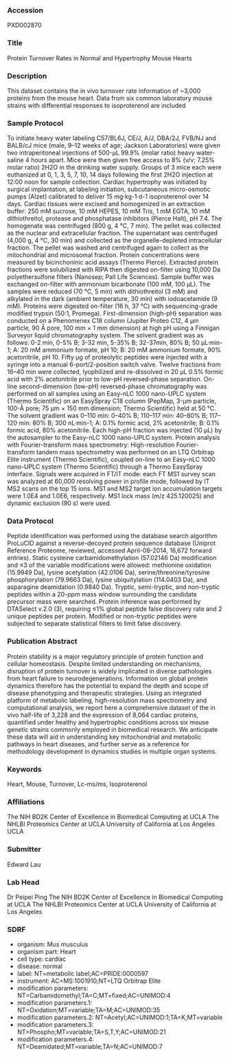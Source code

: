 ### Accession
PXD002870

### Title
Protein Turnover Rates in Normal and Hypertrophy Mouse Hearts

### Description
This dataset contains the in vivo turnover rate information of ~3,000 proteins from the mouse heart. Data from six common laboratory mouse strains with differential responses to isoproterenol are included

### Sample Protocol
To initiate heavy water labeling C57/BL6J, CE/J, A/J, DBA/2J, FVB/NJ and BALB/cJ mice (male, 9–12 weeks of age; Jackson Laboratories) were given two intraperitoneal injections of 500-µL 99.9% (molar ratio) heavy water-saline 4 hours apart. Mice were then given free access to 8% (v/v; 7.25% molar ratio) 2H2O in the drinking water supply. Groups of 3 mice each were euthanized at 0, 1, 3, 5, 7, 10, 14 days following the first 2H2O injection at 12:00 noon for sample collection. Cardiac hypertrophy was initiated by surgical implantation, at labeling initiation, subcutaneous micro-osmotic pumps (Alzet) calibrated to deliver 15 mg·kg-1·d-1 isoproterenol over 14 days.  Cardiac tissues were excised and homogenized in an extraction buffer: 250 mM sucrose, 10 mM HEPES, 10 mM Tris, 1 mM EGTA, 10 mM dithiothreitol, protease and phosphatase inhibitors (Pierce Halt), pH 7.4. The homogenate was centrifuged (800 g, 4 °C, 7 min). The pellet was collected as the nuclear and extracellular fraction. The supernatant was centrifuged (4,000 g, 4 °C, 30 min) and collected as the organelle-depleted intracellular fraction. The pellet was washed and centrifuged again to collect as the mitochondrial and microsomal fraction. Protein concentrations were measured by bicinchoninic acid assays (Thermo Pierce). Extracted protein fractions were solubilized with RIPA then digested on-filter using 10,000 Da polyethersulfone filters (Nanosep; Pall Life Sciences). Sample buffer was exchanged on-filter with ammonium bicarbonate (100 mM, 100 µL). The samples were reduced (70 °C, 5 min) with dithiothreitol (3 mM) and alkylated in the dark (ambient temperature, 30 min) with iodoacetamide (9 mM). Proteins were digested on-filter (16 h, 37 °C) with sequencing-grade modified trypsin (50:1, Promega).   First-dimension (high-pH) separation was conducted on a Phenomenex C18 column (Jupiter Proteo C12, 4 µm particle, 90 Å pore, 100 mm × 1 mm dimension) at high pH using a Finnigan Surveyor liquid chromatography system. The solvent gradient was as follows: 0-2 min, 0-5% B; 3-32 min, 5-35% B; 32-37min, 80% B; 50 µL·min-1; A: 20 mM ammonium formate, pH 10; B: 20 mM ammonium formate, 90% acetonitrile, pH 10. Fifty µg of proteolytic peptides were injected with a syringe into a manual 6-port/2-position switch valve. Twelve fractions from 16–40 min were collected, lyophilized and re-dissolved in 20 µL 0.5% formic acid with 2% acetonitrile prior to low-pH reversed-phase separation. On-line second-dimension (low-pH) reversed-phase chromatography was performed on all samples using an Easy-nLC 1000 nano-UPLC system (Thermo Scientific) on an EasySpray C18 column (PepMap, 3-µm particle, 100-Å pore; 75 µm × 150 mm dimension; Thermo Scientific) held at 50 °C. The solvent gradient was 0–110 min: 0–40% B; 110–117 min: 40–80% B; 117–120 min: 80% B; 300 nL·min-1; A: 0.1% formic acid, 2% acetonitrile; B: 0.1% formic acid, 80% acetonitrile. Each high-pH fraction was injected (10 µL) by the autosampler to the Easy-nLC 1000 nano-UPLC system.   Protein analysis with Fourier-transform mass spectrometry: High-resolution Fourier-transform tandem mass spectrometry was performed on an LTQ Orbitrap Elite instrument (Thermo Scientific), coupled on-line to an Easy-nLC 1000 nano-UPLC system (Thermo Scientific) through a Thermo EasySpray interface. Signals were acquired in FT/IT mode: each FT MS1 survey scan was analyzed at 60,000 resolving power in profile mode, followed by IT MS2 scans on the top 15 ions. MS1 and MS2 target ion accumulation targets were 1.0E4 and 1.0E6, respectively. MS1 lock mass (m/z 425.120025) and dynamic exclusion (90 s) were used.

### Data Protocol
Peptide identification was performed using the database search algorithm ProLuCID against a reverse-decoyed protein sequence database (Uniprot Reference Proteome, reviewed, accessed April-08-2014, 16,672 forward entries). Static cysteine carbamidomethylation (57.02146 Da) modification and ≤3 of the variable modifications were allowed: methionine oxidation (15.9949 Da), lysine acetylation (42.0106 Da), serine/threonine/tyrosine phosphorylation (79.9663 Da), lysine ubiquitylation (114.0403 Da), and asparagine deamidation (0.9840 Da). Tryptic, semi-tryptic, and non-tryptic peptides within a 20-ppm mass window surrounding the candidate precursor mass were searched. Protein inference was performed by DTASelect v.2.0 (3), requiring ≤1% global peptide false discovery rate and 2 unique peptides per protein. Modified or non-tryptic peptides were subjected to separate statistical filters to limit false discovery.

### Publication Abstract
Protein stability is a major regulatory principle of protein function and cellular homeostasis. Despite limited understanding on mechanisms, disruption of protein turnover is widely implicated in diverse pathologies from heart failure to neurodegenerations. Information on global protein dynamics therefore has the potential to expand the depth and scope of disease phenotyping and therapeutic strategies. Using an integrated platform of metabolic labeling, high-resolution mass spectrometry and computational analysis, we report here a comprehensive dataset of the in vivo half-life of 3,228 and the expression of 8,064 cardiac proteins, quantified under healthy and hypertrophic conditions across six mouse genetic strains commonly employed in biomedical research. We anticipate these data will aid in understanding key mitochondrial and metabolic pathways in heart diseases, and further serve as a reference for methodology development in dynamics studies in multiple organ systems.

### Keywords
Heart, Mouse, Turnover, Lc-ms/ms, Isoproterenol

### Affiliations
The NIH BD2K Center of Excellence in Biomedical Computing at UCLA The NHLBI Proteomics Center at UCLA University of California at Los Angeles
UCLA

### Submitter
Edward Lau

### Lab Head
Dr Peipei Ping
The NIH BD2K Center of Excellence in Biomedical Computing at UCLA The NHLBI Proteomics Center at UCLA University of California at Los Angeles


### SDRF
- organism: Mus musculus
- organism part: Heart
- cell type: cardiac
- disease: normal
- label: NT=metabolic label;AC=PRIDE:0000597
- instrument: AC=MS:1001910;NT=LTQ Orbitrap Elite
- modification parameters: NT=Carbamidomethyl;TA=C;MT=fixed;AC=UNIMOD:4
- modification parameters.1: NT=Oxidation;MT=variable;TA=M;AC=UNIMOD:35
- modification parameters.2: NT=Acetyl;AC=UNIMOD:1;TA=K;MT=variable
- modification parameters.3: NT=Phospho;MT=variable;TA=S,T,Y;AC=UNIMOD:21
- modification parameters.4: NT=Deamidated;MT=variable;TA=N;AC=UNIMOD:7

